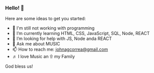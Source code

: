 ### Hello! 👋

Here are some ideas to get you started:

- 🔭 I'm still not working with programming
- 🌱 I’m currently learning HTML, CSS, JavaScript, SQL, Node, REACT
- 🤔 I’m looking for help with JS, Node anda REACT
- 💬 Ask me about MUSIC
- 📫 How to reach me: johnagcorrea@gmail.com
- ♬ I love Music an ۩ my Family

God bless us!
